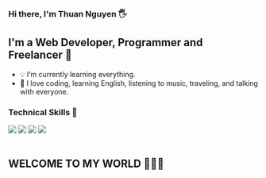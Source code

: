 ### Hi there, I'm Thuan Nguyen 🖐️

## I'm a Web Developer, Programmer and Freelancer 📌

- 💡 I’m currently learning everything. 
- 🧩 I love coding, learning English, listening to music, traveling, and talking with everyone.

### Technical Skills 📍
<div>
    <img src="https://img.icons8.com/color/48/null/postgreesql.png"/>
    <img src="https://img.icons8.com/fluency/48/null/mysql-logo.png"/>
    <img src="https://img.icons8.com/color/48/null/microsoft-sql-server.png"/>
    <img src="https://img.icons8.com/color/48/null/mongodb.png"/>
</div>
<br />

## WELCOME TO MY WORLD 🌱🌱🌱
